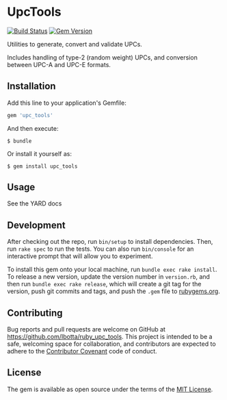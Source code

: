 # UpcTools

[![Build Status](https://travis-ci.org/Ibotta/ruby_upc_tools.svg?branch=master)](https://travis-ci.org/Ibotta/ruby_upc_tools)
[![Gem Version](https://badge.fury.io/rb/upc_tools.svg)](https://badge.fury.io/rb/upc_tools)

Utilities to generate, convert and validate UPCs.

Includes handling of type-2 (random weight) UPCs, and conversion between UPC-A and UPC-E formats.

## Installation

Add this line to your application's Gemfile:

```ruby
gem 'upc_tools'
```

And then execute:

    $ bundle

Or install it yourself as:

    $ gem install upc_tools

## Usage

See the YARD docs

## Development

After checking out the repo, run `bin/setup` to install dependencies. Then, run `rake spec` to run the tests. You can also run `bin/console` for an interactive prompt that will allow you to experiment.

To install this gem onto your local machine, run `bundle exec rake install`. To release a new version, update the version number in `version.rb`, and then run `bundle exec rake release`, which will create a git tag for the version, push git commits and tags, and push the `.gem` file to [rubygems.org](https://rubygems.org).

## Contributing

Bug reports and pull requests are welcome on GitHub at https://github.com/Ibotta/ruby_upc_tools. This project is intended to be a safe, welcoming space for collaboration, and contributors are expected to adhere to the [Contributor Covenant](http://contributor-covenant.org) code of conduct.


## License

The gem is available as open source under the terms of the [MIT License](http://opensource.org/licenses/MIT).
